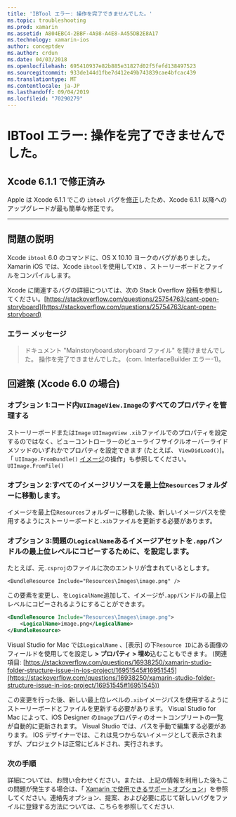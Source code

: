 ```yaml
---
title: 'IBTool エラー: 操作を完了できませんでした。'
ms.topic: troubleshooting
ms.prod: xamarin
ms.assetid: A804EBC4-2BBF-4A98-A4E8-A455DB2E8A17
ms.technology: xamarin-ios
author: conceptdev
ms.author: crdun
ms.date: 04/03/2018
ms.openlocfilehash: 695410937e82b885e31827d02f5fefd138497523
ms.sourcegitcommit: 933de144d1fbe7d412e49b743839cae4bfcac439
ms.translationtype: MT
ms.contentlocale: ja-JP
ms.lasthandoff: 09/04/2019
ms.locfileid: "70290279"
---
```

# <a name="ibtool-error-the-operation-couldnt-be-completed"></a>IBTool エラー: 操作を完了できませんでした。

## <a name="fixed-in-xcode-611"></a>Xcode 6.1.1 で修正済み

Apple は Xcode 6.1.1 でこの `ibtool` バグを[修正](https://developer.apple.com/library/content/documentation/Xcode/Conceptual/RN-Xcode-Archive/Chapters/xc6_release_notes.html#//apple_ref/doc/uid/TP40016994-CH4-SW1)したため、Xcode 6.1.1 以降へのアップグレードが最も簡単な修正です。

* * *

## <a name="description-of-the-problem"></a>問題の説明

Xcode `ibtool` 6.0 のコマンドに、OS X 10.10 ヨークのバグがありました。 Xamarin iOS では、Xcode `ibtool`を使用して`XIB` 、ストーリーボードとファイルをコンパイルします。

Xcode に関連するバグの詳細については、次の Stack Overflow 投稿を参照してください。[https://stackoverflow.com/questions/25754763/cant-open-storyboard](https://stackoverflow.com/questions/25754763/cant-open-storyboard)

### <a name="error-message"></a>エラー メッセージ

> ドキュメント "Mainstoryboard.storyboard ファイル" を開けませんでした。 操作を完了できませんでした。 (com. InterfaceBuilder エラー-1)。

## <a name="workarounds-for-xcode-60"></a>回避策 (Xcode 6.0 の場合)

### <a name="option-1-manage-all-uiimageviewimage-properties-in-code"></a>オプション 1:コード内`UIImageView.Image`のすべてのプロパティを管理する

ストーリーボードまたは`Image` `UIImageView` `.xib`ファイルでのプロパティを設定するのではなく、ビューコントローラーのビューライフサイクルオーバーライドメソッドのいずれかでプロパティを設定できます (たとえば、 `ViewDidLoad()`)。 「 `UIImage.FromBundle()` [イメージ](~/ios/app-fundamentals/images-icons/index.md)の操作」も参照してください。`UIImage.FromFile()`

### <a name="option-2-move-all-of-the-image-resources-to-the-top-level-resources-folder"></a>オプション 2:すべてのイメージリソースを最上位`Resources`フォルダーに移動します。

イメージを最上位`Resources`フォルダーに移動した後、新しいイメージパスを使用するようにストーリーボードと`.xib`ファイルを更新する必要があります。

### <a name="option-3-set-the-logicalname-for-any-problematic-image-assets-so-they-are-copied-to-the-top-level-of-theapp-bundle"></a>オプション 3:問題の`LogicalName`あるイメージアセットを`.app`バンドルの最上位レベルにコピーするために、を設定します。

たとえば、元`.csproj`のファイルに次のエントリが含まれているとします。

`<BundleResource Include="Resources\Images\image.png" />`

この要素を変更し、を`LogicalName`追加して、イメージが`.app`バンドルの最上位レベルにコピーされるようにすることができます。

```xml
<BundleResource Include="Resources\Images\image.png">
    <LogicalName>image.png</LogicalName>
</BundleResource>
```

Visual Studio for Mac では`LogicalName` 、[表示] の下`Resource ID`にある画像のフィールドを使用してを設定し **> プロパティ > 埋め**込むこともできます。 (関連項目: [https://stackoverflow.com/questions/16938250/xamarin-studio-folder-structure-issue-in-ios-project/16951545#16951545](https://stackoverflow.com/questions/16938250/xamarin-studio-folder-structure-issue-in-ios-project/16951545#16951545))

この変更を行った後、新しい最上位レベルの`.xib`イメージパスを使用するようにストーリーボードとファイルを更新する必要があります。 Visual Studio for Mac によって、iOS Designer の`Image`プロパティのオートコンプリートの一覧が自動的に更新されます。 Visual Studio では、パスを手動で編集する必要があります。 IOS デザイナーでは、これは見つからないイメージとして表示されますが、プロジェクトは正常にビルドされ、実行されます。

### <a name="next-steps"></a>次の手順

詳細については、お問い合わせください。または、上記の情報を利用した後もこの問題が発生する場合は、「 [Xamarin で使用できるサポートオプション](~/cross-platform/troubleshooting/support-options.md)」を参照してください。連絡先オプション、提案、および必要に応じて新しいバグをファイルに登録する方法については、こちらを参照してください. 

